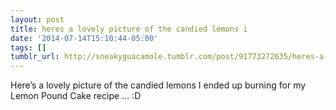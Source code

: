 ```yaml
---
layout: post
title: heres a lovely picture of the candied lemons i
date: '2014-07-14T15:10:44-05:00'
tags: []
tumblr_url: http://sneakyguacamole.tumblr.com/post/91773272635/heres-a-lovely-picture-of-the-candied-lemons-i
---
```

Here’s a lovely picture of the candied lemons I ended up burning for my Lemon Pound Cake recipe … :D
